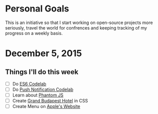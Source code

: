 Personal Goals 
==============

This is an initiative so that I start working on open-source projects more seriously, travel the world for confrences and keeping tracking of my progress on a weekly basis.

# December 5, 2015

## Things I'll do this week

- [ ] Do [ES6 Codelab](https://www.code-labs.io/codelabs/chrome-es2015/index.html)
- [ ] Do [Push Notification Codelab](https://www.code-labs.io/codelabs/push-notifications/index.html)
- [ ] Learn about [Phantom JS](http://phantomjs.org/)
- [ ] Create [Grand Budapest Hotel](https://www.behance.net/gallery/16495771/The-Grand-Budapest-Hotel-Flat) in CSS
- [ ] Create Menu on [Apple's Website](http://apple.com)